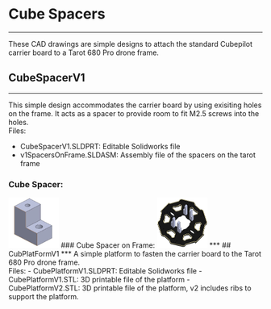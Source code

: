 # Cube Spacers
***
These CAD drawings are simple designs to attach the standard Cubepilot carrier board to a Tarot 680 Pro drone frame.

## CubeSpacerV1
***
This simple design accommodates the carrier board by using exisiting holes on the frame. It acts as a spacer to provide room to fit M2.5 screws into the holes.
<br> Files:
- CubeSpacerV1.SLDPRT: Editable Solidworks file
- v1SpacersOnFrame.SLDASM: Assembly file of the spacers on the tarot frame
### Cube Spacer:
<img src="https://github.com/MBorrageiro/cad-drawings/blob/main/CubeSpacer/CubeSpacerV1.JPG" width="100" height="100">
### Cube Spacer on Frame:
<img src="https://github.com/MBorrageiro/cad-drawings/blob/main/CubeSpacer/v1SpacersOnFrame.JPG" width="100" height="100">
***
## CubPlatFormV1
***
A simple platform to fasten the carrier board to the Tarot 680 Pro drone frame.
<br> Files:
- CubePlatformV1.SLDPRT: Editable Solidworks file
- CubePlatformV1.STL: 3D printable file of the platform
- CubePlatformV2.STL: 3D printable file of the platform, v2 includes ribs to support the platform.

